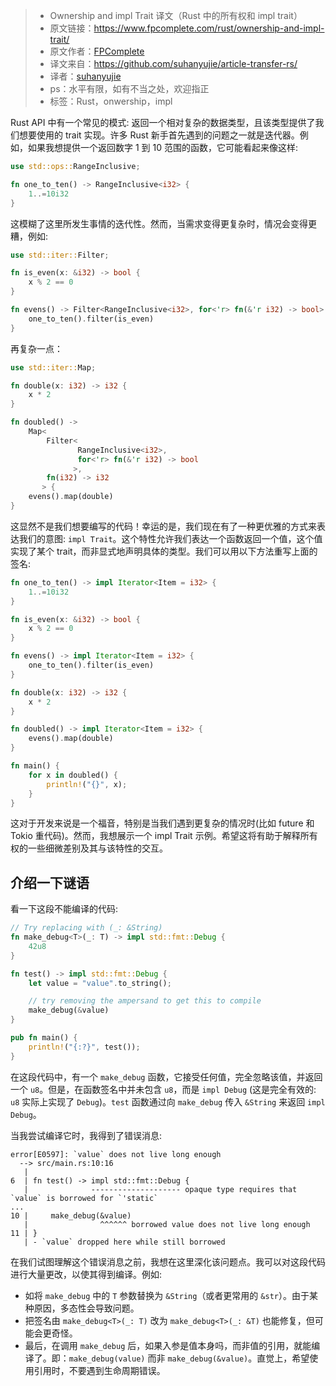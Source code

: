 >* Ownership and impl Trait 译文（Rust 中的所有权和 impl trait）
>* 原文链接：https://www.fpcomplete.com/rust/ownership-and-impl-trait/
>* 原文作者：[FPComplete](https://www.fpcomplete.com/)
>* 译文来自：https://github.com/suhanyujie/article-transfer-rs/
>* 译者：[suhanyujie](https://ishenghuo.cnblogs.com/)
>* ps：水平有限，如有不当之处，欢迎指正
>* 标签：Rust，onwership，impl

Rust API 中有一个常见的模式: 返回一个相对复杂的数据类型，且该类型提供了我们想要使用的 trait 实现。许多 Rust 新手首先遇到的问题之一就是迭代器。例如，如果我想提供一个返回数字 1 到 10 范围的函数，它可能看起来像这样:

```rust
use std::ops::RangeInclusive;

fn one_to_ten() -> RangeInclusive<i32> {
    1..=10i32
}
```

这模糊了这里所发生事情的迭代性。然而，当需求变得更复杂时，情况会变得更糟，例如:

```rust
use std::iter::Filter;

fn is_even(x: &i32) -> bool {
    x % 2 == 0
}

fn evens() -> Filter<RangeInclusive<i32>, for<'r> fn(&'r i32) -> bool> {
    one_to_ten().filter(is_even)
}
```

再复杂一点：

```rust
use std::iter::Map;

fn double(x: i32) -> i32 {
    x * 2
}

fn doubled() ->
    Map<
        Filter<
               RangeInclusive<i32>,
               for<'r> fn(&'r i32) -> bool
              >,
        fn(i32) -> i32
       > {
    evens().map(double)
}
```

这显然不是我们想要编写的代码！幸运的是，我们现在有了一种更优雅的方式来表达我们的意图: `impl Trait`。这个特性允许我们表达一个函数返回一个值，这个值实现了某个 trait，而非显式地声明具体的类型。我们可以用以下方法重写上面的签名:

```rust
fn one_to_ten() -> impl Iterator<Item = i32> {
    1..=10i32
}

fn is_even(x: &i32) -> bool {
    x % 2 == 0
}

fn evens() -> impl Iterator<Item = i32> {
    one_to_ten().filter(is_even)
}

fn double(x: i32) -> i32 {
    x * 2
}

fn doubled() -> impl Iterator<Item = i32> {
    evens().map(double)
}

fn main() {
    for x in doubled() {
        println!("{}", x);
    }
}
```

这对于开发来说是一个福音，特别是当我们遇到更复杂的情况时(比如 future 和 Tokio 重代码)。然而，我想展示一个 impl Trait 示例。希望这将有助于解释所有权的一些细微差别及其与该特性的交互。

## 介绍一下谜语
看一下这段不能编译的代码:

```rust
// Try replacing with (_: &String)
fn make_debug<T>(_: T) -> impl std::fmt::Debug {
    42u8
}

fn test() -> impl std::fmt::Debug {
    let value = "value".to_string();

    // try removing the ampersand to get this to compile
    make_debug(&value)
}

pub fn main() {
    println!("{:?}", test());
}
```

在这段代码中，有一个 `make_debug` 函数，它接受任何值，完全忽略该值，并返回一个 `u8`。但是，在函数签名中并未包含 `u8`，而是 `impl Debug` (这是完全有效的: `u8` 实际上实现了 `Debug`)。`test` 函数通过向 `make_debug` 传入 `&String` 来返回 `impl Debug`。

当我尝试编译它时，我得到了错误消息:

```
error[E0597]: `value` does not live long enough
  --> src/main.rs:10:16
   |
6  | fn test() -> impl std::fmt::Debug {
   |              -------------------- opaque type requires that `value` is borrowed for `'static`
...
10 |     make_debug(&value)
   |                ^^^^^^ borrowed value does not live long enough
11 | }
   | - `value` dropped here while still borrowed
```

在我们试图理解这个错误消息之前，我想在这里深化该问题点。我可以对这段代码进行大量更改，以使其得到编译。例如:

* 如将 `make_debug` 中的 `T` 参数替换为 `&String`（或者更常用的 `&str`）。由于某种原因，多态性会导致问题。
* 把签名由 `make_debug<T>(_: T)` 改为 `make_debug<T>(_: &T)` 也能修复，但可能会更奇怪。
* 最后，在调用 `make_debug` 后，如果入参是值本身吗，而非值的引用，就能编译了。即：`make_debug(value)` 而非 `make_debug(&value)`。直觉上，希望使用引用时，不要遇到生命周期错误。

